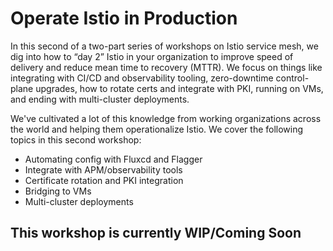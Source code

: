 # Operate Istio in Production

In this second of a two-part series of workshops on Istio service mesh, we dig into how to “day 2” Istio in your organization to improve speed of delivery and reduce mean time to recovery \(MTTR\). We focus on things like integrating with CI/CD and observability tooling, zero-downtime control-plane upgrades, how to rotate certs and integrate with PKI, running on VMs, and ending with multi-cluster deployments.

We've cultivated a lot of this knowledge from working organizations across the world and helping them operationalize Istio. We cover the following topics in this second workshop:

* Automating config with Fluxcd and Flagger
* Integrate with APM/observability tools
* Certificate rotation and PKI integration
* Bridging to VMs
* Multi-cluster deployments

## This workshop is currently WIP/Coming Soon

